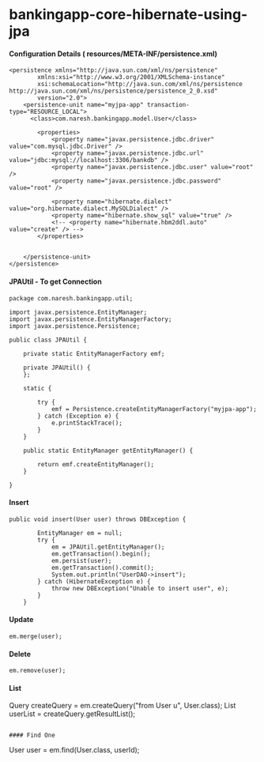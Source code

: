 # bankingapp-core-hibernate-using-jpa

#### Configuration Details ( resources/META-INF/persistence.xml)

```
<persistence xmlns="http://java.sun.com/xml/ns/persistence"
        xmlns:xsi="http://www.w3.org/2001/XMLSchema-instance"
        xsi:schemaLocation="http://java.sun.com/xml/ns/persistence http://java.sun.com/xml/ns/persistence/persistence_2_0.xsd"
        version="2.0">
    <persistence-unit name="myjpa-app" transaction-type="RESOURCE_LOCAL">
      <class>com.naresh.bankingapp.model.User</class>

        <properties>
            <property name="javax.persistence.jdbc.driver" value="com.mysql.jdbc.Driver" />
            <property name="javax.persistence.jdbc.url" value="jdbc:mysql://localhost:3306/bankdb" />
            <property name="javax.persistence.jdbc.user" value="root" />
            <property name="javax.persistence.jdbc.password" value="root" />

            <property name="hibernate.dialect" value="org.hibernate.dialect.MySQLDialect" />
            <property name="hibernate.show_sql" value="true" />
            <!-- <property name="hibernate.hbm2ddl.auto" value="create" /> -->
        </properties>
        
	
    </persistence-unit>
</persistence>
```

#### JPAUtil - To get Connection
```
package com.naresh.bankingapp.util;

import javax.persistence.EntityManager;
import javax.persistence.EntityManagerFactory;
import javax.persistence.Persistence;

public class JPAUtil {
	
	private static EntityManagerFactory emf;

	private JPAUtil() {
	};

	static {

		try {
			emf = Persistence.createEntityManagerFactory("myjpa-app");
		} catch (Exception e) {
			e.printStackTrace();
		}
	}

	public static EntityManager getEntityManager() {

		return emf.createEntityManager();
	}

}
```

#### Insert
```
public void insert(User user) throws DBException {
		
		EntityManager em = null;
		try {
			em = JPAUtil.getEntityManager();
			em.getTransaction().begin();
			em.persist(user);
			em.getTransaction().commit();
			System.out.println("UserDAO->insert");
		} catch (HibernateException e) {
			throw new DBException("Unable to insert user", e);
		} 
	}
```

#### Update
```
em.merge(user);
```

#### Delete
```
em.remove(user);
```
#### List
Query createQuery = em.createQuery("from User u", User.class);
List<User> userList = createQuery.getResultList();
```

#### Find One
```
User user = em.find(User.class, userId);
```
